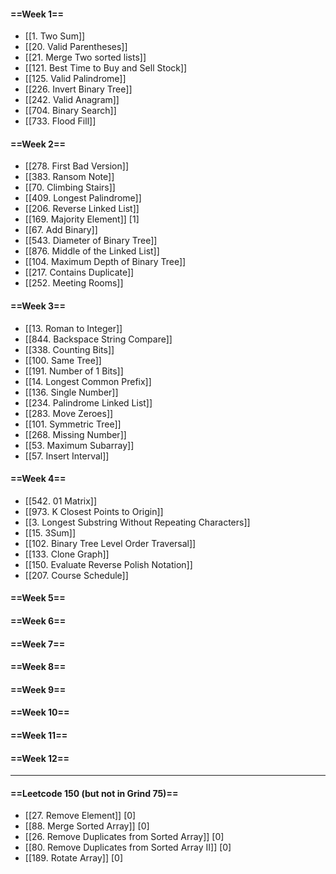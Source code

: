 #### ==Week 1==
- [[1. Two Sum]]
- [[20. Valid Parentheses]]
- [[21. Merge Two sorted lists]]
- [[121. Best Time to Buy and Sell Stock]]
- [[125. Valid Palindrome]]
- [[226. Invert Binary Tree]]
- [[242. Valid Anagram]]
- [[704. Binary Search]]
- [[733. Flood Fill]]

#### ==Week 2==
- [[278. First Bad Version]]
- [[383. Ransom Note]]
- [[70. Climbing Stairs]]
- [[409. Longest Palindrome]]
- [[206. Reverse Linked List]]
- [[169. Majority Element]] [1]
- [[67. Add Binary]]
- [[543. Diameter of Binary Tree]]
- [[876. Middle of the Linked List]]
- [[104. Maximum Depth of Binary Tree]]
- [[217. Contains Duplicate]]
- [[252. Meeting Rooms]]

#### ==Week 3==
- [[13. Roman to Integer]]
- [[844. Backspace String Compare]]
- [[338. Counting Bits]]
- [[100. Same Tree]]
- [[191. Number of 1 Bits]]
- [[14. Longest Common Prefix]]
- [[136. Single Number]]
- [[234. Palindrome Linked List]]
- [[283. Move Zeroes]]
- [[101. Symmetric Tree]]
- [[268. Missing Number]]
- [[53. Maximum Subarray]]
- [[57. Insert Interval]]

#### ==Week 4==
- [[542. 01 Matrix]]
- [[973. K Closest Points to Origin]]
- [[3. Longest Substring Without Repeating Characters]]
- [[15. 3Sum]]
- [[102. Binary Tree Level Order Traversal]]
- [[133. Clone Graph]]
- [[150. Evaluate Reverse Polish Notation]]
- [[207. Course Schedule]]

#### ==Week 5==

#### ==Week 6==

#### ==Week 7==

#### ==Week 8==

#### ==Week 9==

#### ==Week 10==

#### ==Week 11==

#### ==Week 12==


--- 

#### ==Leetcode 150 (but not in Grind 75)==
- [[27. Remove Element]] [0]
- [[88. Merge Sorted Array]] [0]
- [[26. Remove Duplicates from Sorted Array]] [0]
- [[80. Remove Duplicates from Sorted Array II]] [0]
- [[189. Rotate Array]] [0]
